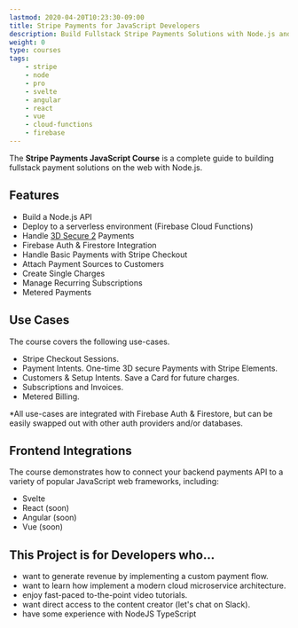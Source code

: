 ```yaml
---
lastmod: 2020-04-20T10:23:30-09:00
title: Stripe Payments for JavaScript Developers
description: Build Fullstack Stripe Payments Solutions with Node.js and your favorite Frontend Frameworks
weight: 0
type: courses
tags: 
    - stripe
    - node
    - pro
    - svelte
    - angular
    - react
    - vue
    - cloud-functions
    - firebase
---
```


The **Stripe Payments JavaScript Course** is a complete guide to building fullstack payment solutions on the web with Node.js.

## Features

- Build a Node.js API
- Deploy to a serverless environment (Firebase Cloud Functions)
- Handle [3D Secure 2](https://stripe.com/guides/3d-secure-2) Payments
- Firebase Auth & Firestore Integration
- Handle Basic Payments with Stripe Checkout
- Attach Payment Sources to Customers
- Create Single Charges
- Manage Recurring Subscriptions
- Metered Payments

## Use Cases

The course covers the following use-cases. 

- Stripe Checkout Sessions. 
- Payment Intents. One-time 3D secure Payments with Stripe Elements. 
- Customers & Setup Intents. Save a Card for future charges. 
- Subscriptions and Invoices.
- Metered Billing. 

*All use-cases are integrated with Firebase Auth & Firestore, but can be easily swapped out with other auth providers and/or databases. 

## Frontend Integrations

The course demonstrates how to connect your backend payments API to a variety of popular JavaScript web frameworks, including: 

- Svelte
- React (soon)
- Angular (soon)
- Vue (soon)


## This Project is for Developers who...

- want to generate revenue by implementing a custom payment flow.
- want to learn how implement a modern cloud microservice architecture.
- enjoy fast-paced to-the-point video tutorials.
- want direct access to the content creator (let's chat on Slack).
- have some experience with NodeJS TypeScript
